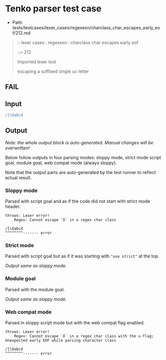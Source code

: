# Tenko parser test case

- Path: tests/testcases/lexer_cases/regexesn/charclass_char_escapes_early_eof/212.md

> :: lexer cases : regexesn : charclass char escapes early eof
>
> ::> 212
>
> Imported lexer test
>
> escaping a suffixed single uc letter

## FAIL

## Input

`````js
/[\Oabcd
`````

## Output

_Note: the whole output block is auto-generated. Manual changes will be overwritten!_

Below follow outputs in four parsing modes: sloppy mode, strict mode script goal, module goal, web compat mode (always sloppy).

Note that the output parts are auto-generated by the test runner to reflect actual result.

### Sloppy mode

Parsed with script goal and as if the code did not start with strict mode header.

`````
throws: Lexer error!
    Regex: Cannot escape `O` in a regex char class

/[\Oabcd
^^^^^^^^------- error
`````

### Strict mode

Parsed with script goal but as if it was starting with `"use strict"` at the top.

_Output same as sloppy mode._

### Module goal

Parsed with the module goal.

_Output same as sloppy mode._

### Web compat mode

Parsed in sloppy script mode but with the web compat flag enabled.

`````
throws: Lexer error!
    Regex: Cannot escape `O` in a regex char class with the u-flag; Unexpected early EOF while parsing character class

/[\Oabcd
^^^^^^^^------- error
`````

